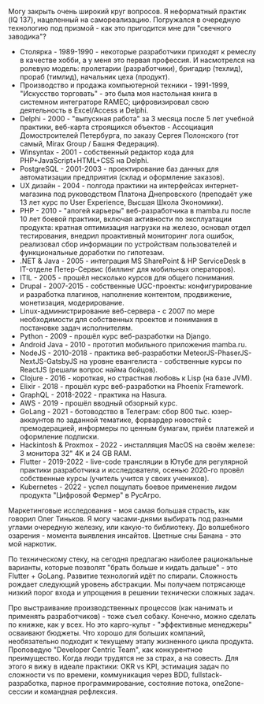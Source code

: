 Могу закрыть очень широкий круг вопросов. Я неформатный практик (IQ 137), нацеленный на самореализацию. Погружался в очередную технологию под призмой - как это пригодится мне для "свечного заводика"?

- Столярка - 1989-1990 - некоторые разработчики приходят к ремеслу в качестве хобби, а у меня это первая профессия. И насмотрелся на ролевую модель: пролетарии (разработчики), бригадир (техлид), прораб (тимлид), начальник цеха (продукт).
- Производство и продажа компьютерной техники - 1991-1999, "Искусство торговать" - это была моя настольная книга в системном интеграторе RAMEC; цифровизировал свою деятельность в Excel/Access и Delphi.
- Delphi - 2000 - "выпускная работа" за 3 месяца после 5 лет учебной практики, веб-карта строящихся объектов - Ассоциация Домостроителей Петербурга, по заказу Сергея Полонского (тот самый, Mirax Group / Башня Федерация).
- Winsyntax - 2001 - собственный редактор кода для PHP+JavaScript+HTML+CSS на Delphi.
- PostgreSQL - 2001-2003 - проектирование баз данных для автоматизации предприятия (склад и оформление заказов).
- UX дизайн - 2004 - полгода практики на интерфейсах интернет-магазина под руководством Платона Днепровского (преподаёт уже 13 лет курс по User Experience, Высшая Школа Экономики).
- PHP - 2010 - "апогей карьеры" веб-разработчика в mamba.ru после 10 лет боевой практики, включая активности по эксплуатации продукта: кратная оптимизация нагрузки на железо, основал отдел тестирования, внедрил проактивный мониторинг лога ошибок, реализовал сбор информации по устройствам пользователей и функциональные доработки по гипотезам.
- .NET & Java - 2005 - интеграция MS SharePoint & HP ServiceDesk в IT-отделе Петер-Сервис (биллинг для мобильных операторов).
- ITIL - 2005 - прошёл несколько курсов для общего понимания.
- Drupal - 2007-2015 - собственные UGC-проекты: конфигурирование и разработка плагинов, наполнение контентом, продвижение, монетизация, модерирование.
- Linux-администрирование веб-сервера - с 2007 по мере необходимости для собственных проектов и понимания в постановке задач исполнителям.
- Python - 2009 - прошёл курс веб-разработки на Django.
- Android Java - 2010 - прототип мобильного приложения mamba.ru.
- NodeJS - 2010-2018 - практика веб-разработки MeteorJS-PhaserJS-NextJS-GatsbyJS на уровне евангелиста - собственные курсы по ReactJS (решали вопрос найма бойцов).
- Clojure - 2016 - короткая, но страстная любовь к Lisp (на базе JVM).
- Elixir - 2018 - прошёл курс веб-разработки на Phoenix Framework.
- GraphQL - 2018-2022 - практика на Hasura.
- AWS - 2019 - прошёл вводный обзорный курс.
- GoLang - 2021 - ботоводство в Телеграм: сбор 800 тыс. юзер-аккаунтов по заданной тематике, форвардер новостей с премодерацией, информеры по ценным бумагам, приём платежей и оформление подписки.
- Hackintosh & Proxmox - 2022 - инсталляция MacOS на своём железе: 3 монитора 32" 4K и 24 GB RAM.
- Flutter - 2019-2022 - live-code трансляции в Ютубе для регулярной практики разработчика и исследователя, осенью 2020-го провёл собственные курсы (учитель учится у своих учеников).
- Kubernetes - 2022 - успел пощупать боевое применение лидом продукта "Цифровой Фермер" в РусАгро.

Маркетинговые исследования - моя самая большая страсть, как говорил Олег Тиньков. Я могу часами-днями выбирать под разными углами очередную железку, или какую-то библиотеку. До волшебного озарения - момента выявления инсайтов. Цветные сны Банана - это мой наркотик.

По техническому стеку, на сегодня предлагаю наиболее рациональные варианты, которые позволят "брать больше и кидать дальше" - это Flutter + GoLang. Развитие технологий идёт по спирали. Сложность рождает следующий уровень абстракции. Мы получаем потрясающе низкий порог входа и упрощения в решении технически сложных задач.

Про выстраивание производственных процессов (как нанимать и применять разработчиков) - тоже съел собаку. Конечно, можно сделать по книжке, как у всех. Но это карго-культ - "эффективные менеджеры" осваивают бюджеты. Что хорошо для больших компаний, необязательно подходит к текущему этапу жизненного цикла продукта. Проповедую "Developer Centric Team", как конкурентное преимущество. Когда люди трудятся не за страх, а на совесть. Для этого я вижу в идеале практики: OKR vs KPI, эстимация задач по сложности vs по времени, коммуникация через BDD, fullstack-разработка, парное программирование, состояние потока, one2one-сессии и командная рефлексия.

